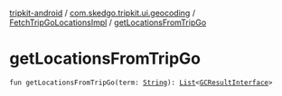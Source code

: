 [tripkit-android](../../index.md) / [com.skedgo.tripkit.ui.geocoding](../index.md) / [FetchTripGoLocationsImpl](index.md) / [getLocationsFromTripGo](./get-locations-from-trip-go.md)

# getLocationsFromTripGo

`fun getLocationsFromTripGo(term: `[`String`](https://kotlinlang.org/api/latest/jvm/stdlib/kotlin/-string/index.html)`): `[`List`](https://kotlinlang.org/api/latest/jvm/stdlib/kotlin.collections/-list/index.html)`<`[`GCResultInterface`](../../com.skedgo.geocoding.agregator/-g-c-result-interface/index.md)`>`